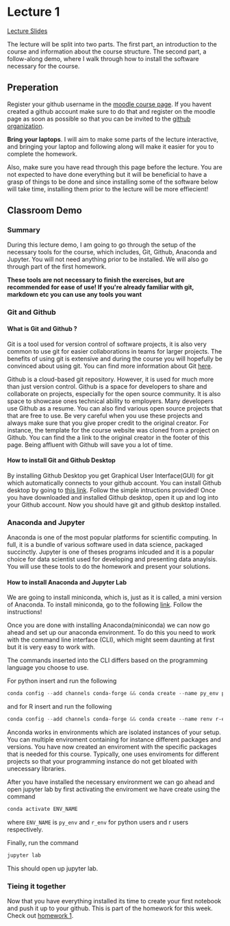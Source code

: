 # Lecture 1
[Lecture Slides]()

The lecture will be split into two parts. The first part, an introduction to the
course and information about the course structure. The second part, a
follow-along demo, where I walk through how to install the software necessary for
the course. 

## Preperation
Register your github username in the [moodle course page](https://kurser.math.su.se/course/view.php?id=1333). If you havent
created a github account make sure to do that and register on the moodle page
as soon as possible so that you can be invited to the [github organization](https://github.com/mt4007-ht23/). 

**Bring your laptops**. I will aim to make some parts of the lecture interactive, and bringing
your laptop and following along will make it easier for you to complete the
homework.

Also, make sure you have read through this page before the lecture. You are not
expected to have done everything but it will be beneficial to have a grasp of
things to be done and since installing some of the software below will take
time, installing them prior to the lecture will be more effiecient!

## Classroom Demo
### Summary
During this lecture demo, I am going to go through the setup of the necessary tools for the
course, which includes, Git, Github, Anaconda and Jupyter. You will not need
anything prior to be installed. We will also go through part
of the first homework. 

**These tools are not necessary to finish the exercises,
but are recommended for ease of use! If you're already familiar with git,
markdown etc you can use any tools you want**

### Git and Github
#### What is Git and Github ?
Git is a tool used for version control of software projects, it is also very common to use git for easier collaborations in teams for larger projects.
The benefits of using git is extensive and during the course you will hopefully be convinced about using git. You can find more information about Git [here](https://en.wikipedia.org/wiki/Git).

Github is a cloud-based git repository. However, it is used for much more than just version control. 
Github is a space for developers to share and collaborate on projects, especially for the open source community. It is also space to
showcase ones technical ability to employers. Many developers use Github as
a resume. You can also find various open source
projects that that are free to use. Be very careful
when you use these projects and always make sure that you give proper credit to the original
creator. For instance, the template for the course website was cloned from a project on Github. You can find
the a link to the original creator in the footer of this page. Being affluent
with Github will save you a lot of time. 

#### How to install Git and Github Desktop 

By installing Github Desktop you get Graphical User Interface(GUI) for git which
automatically connects to your github account. You can install Github desktop by
going to [this link](https://desktop.github.com/). Follow the simple
intructions provided! Once you have downloaded and installed Github desktop, open it up and log
into your Github account. Now you should have git and github desktop installed.

### Anaconda and Jupyter
Anaconda is one of the most popular platforms for scientific computing. In full, it is a
bundle of various software used in data science, packaged succinctly. Jupyter 
is one of theses programs inlcuded and it is a popular choice for data scientist used for 
developing and presenting data anaylsis. You will use these tools to do the
homework and present your solutions.

#### How to install Anaconda and Jupyter Lab
We are going to install miniconda, which is, just as it is called, a mini version of Anaconda. To
install miniconda, go to the following [link](https://docs.conda.io/projects/miniconda/en/latest/). Follow the instructions! 

Once you are done with installing Anaconda(miniconda) we can now go ahead and set up our
anaconda environment. To do this you need to work with the command line interface (CLI),
which might seem daunting at first but it is very easy to work with.

The commands inserted into the CLI differs based on the
programming language you choose to use.

For python insert and run the following
```powershell
conda config --add channels conda-forge && conda create --name py_env pandas numpy matplotlib jupyterlab -y
```
and for R insert and run the following
```powershell
conda config --add channels conda-forge && conda create --name renv r-essentials r-base=4.1.3 -y
```
Anconda works in environments which are isolated instances of your
setup. You can multiple enviroment containing for instance
different packages and versions. You have now created an enviroment with
the specific packages that is needed for this course. Typically, one uses
enviroments for different projects so that your programming instance do not
get bloated with unecessary libraries.

After you have installed the necessary environment we can go ahead and open
jupyter lab by first activating the enviroment we have create using the command
```powershell
conda activate ENV_NAME
```
where `ENV_NAME` is `py_env` and `r_env` for python users and r users
respectively.

Finally, run the command
```powershell
jupyter lab
```
This should open up jupyter lab.

### Tieing it together
Now that you have everything installed its time to create your first notebook
and push it up to your github. This is part of the homework for this week. Check out
[homework 1](/homework/1).
